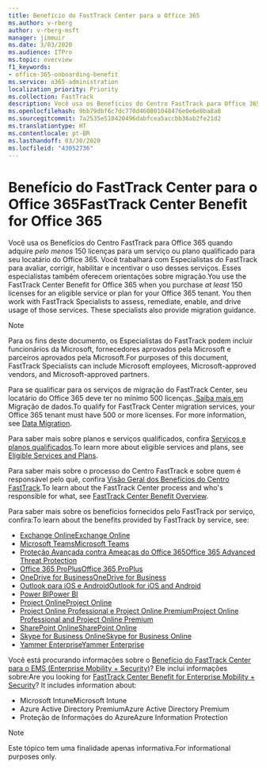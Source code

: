 ```yaml
---
title: Benefício do FastTrack Center para o Office 365
ms.author: v-rberg
author: v-rberg-msft
manager: jimmuir
ms.date: 3/03/2020
ms.audience: ITPro
ms.topic: overview
f1_keywords:
- office-365-onboarding-benefit
ms.service: o365-administration
localization_priority: Priority
ms.collection: FastTrack
description: Você usa os Benefícios do Centro FastTrack para Office 365 quando adquire pelo menos 150 licenças para um serviço ou plano qualificado para seu locatário do Office 365. Você trabalhará com Especialistas do FastTrack para avaliar, corrigir, habilitar e incentivar o uso desses serviços. Esses especialistas também oferecem orientações sobre migração.
ms.openlocfilehash: 9bb79dbf6c7dc770d460801048476e0e6e8ba8a8
ms.sourcegitcommit: 7a2535e510420496dabfcea5accbb36ab2fe21d2
ms.translationtype: HT
ms.contentlocale: pt-BR
ms.lasthandoff: 03/30/2020
ms.locfileid: "43052736"
---
```

# <a name="fasttrack-center-benefit-for-office-365"></a><span data-ttu-id="feb77-105">Benefício do FastTrack Center para o Office 365</span><span class="sxs-lookup"><span data-stu-id="feb77-105">FastTrack Center Benefit for Office 365</span></span>

<span data-ttu-id="feb77-p102">Você usa os Benefícios do Centro FastTrack para Office 365 quando adquire *pelo menos* 150 licenças para um serviço ou plano qualificado para seu locatário do Office 365. Você trabalhará com Especialistas do FastTrack para avaliar, corrigir, habilitar e incentivar o uso desses serviços. Esses especialistas também oferecem orientações sobre migração.</span><span class="sxs-lookup"><span data-stu-id="feb77-p102">You use the FastTrack Center Benefit for Office 365 when you purchase  *at least*  150 licenses for an eligible service or plan for your Office 365 tenant. You then work with FastTrack Specialists to assess, remediate, enable, and drive usage of those services. These specialists also provide migration guidance.</span></span> 
  
> [!NOTE]
> <span data-ttu-id="feb77-109">Para os fins deste documento, os Especialistas do FastTrack podem incluir funcionários da Microsoft, fornecedores aprovados pela Microsoft e parceiros aprovados pela Microsoft.</span><span class="sxs-lookup"><span data-stu-id="feb77-109">For purposes of this document, FastTrack Specialists can include Microsoft employees, Microsoft-approved vendors, and Microsoft-approved partners.</span></span> 
  
<span data-ttu-id="feb77-p103">Para se qualificar para os serviços de migração do FastTrack Center, seu locatário do Office 365 deve ter no mínimo 500 licenças.[ Saiba mais em ](O365-data-migration.md)Migração de dados.</span><span class="sxs-lookup"><span data-stu-id="feb77-p103">To qualify for FastTrack Center migration services, your Office 365 tenant must have 500 or more licenses. For more information, see [Data Migration](O365-data-migration.md).</span></span>
  
<span data-ttu-id="feb77-112">Para saber mais sobre planos e serviços qualificados, confira [Serviços e planos qualificados](M365-eligible-services-and-plans.md).</span><span class="sxs-lookup"><span data-stu-id="feb77-112">To learn more about eligible services and plans, see [Eligible Services and Plans](M365-eligible-services-and-plans.md).</span></span>
  
<span data-ttu-id="feb77-113">Para saber mais sobre o processo do Centro FastTrack e sobre quem é responsável pelo quê, confira [Visão Geral dos Benefícios do Centro FastTrack](O365-fasttrack-benefit-overview.md).</span><span class="sxs-lookup"><span data-stu-id="feb77-113">To learn about the FastTrack Center process and who's responsible for what, see [FastTrack Center Benefit Overview](O365-fasttrack-benefit-overview.md).</span></span>

<span data-ttu-id="feb77-114">Para saber mais sobre os benefícios fornecidos pelo FastTrack por serviço, confira:</span><span class="sxs-lookup"><span data-stu-id="feb77-114">To learn about the benefits provided by FastTrack by service, see:</span></span>

- [<span data-ttu-id="feb77-115">Exchange Online</span><span class="sxs-lookup"><span data-stu-id="feb77-115">Exchange Online</span></span>](O365-fasttrack-responsibilities.md#exchange-online)
- [<span data-ttu-id="feb77-116">Microsoft Teams</span><span class="sxs-lookup"><span data-stu-id="feb77-116">Microsoft Teams</span></span>](O365-fasttrack-responsibilities.md#microsoft-teams)
- [<span data-ttu-id="feb77-117">Proteção Avançada contra Ameaças do Office 365</span><span class="sxs-lookup"><span data-stu-id="feb77-117">Office 365 Advanced Threat Protection</span></span>](O365-fasttrack-responsibilities.md#office-365-advanced-threat-protection)
- [<span data-ttu-id="feb77-118">Office 365 ProPlus</span><span class="sxs-lookup"><span data-stu-id="feb77-118">Office 365 ProPlus</span></span>](O365-fasttrack-responsibilities.md#office-365-proplus)
- [<span data-ttu-id="feb77-119">OneDrive for Business</span><span class="sxs-lookup"><span data-stu-id="feb77-119">OneDrive for Business</span></span>](O365-fasttrack-responsibilities.md#onedrive-for-business)
- [<span data-ttu-id="feb77-120">Outlook para iOS e Android</span><span class="sxs-lookup"><span data-stu-id="feb77-120">Outlook for iOS and Android</span></span>](O365-fasttrack-responsibilities.md#outlook-for-ios-and-android)
- [<span data-ttu-id="feb77-121">Power BI</span><span class="sxs-lookup"><span data-stu-id="feb77-121">Power BI</span></span>](O365-fasttrack-responsibilities.md#power-bi)
- [<span data-ttu-id="feb77-122">Project Online</span><span class="sxs-lookup"><span data-stu-id="feb77-122">Project Online</span></span>](O365-fasttrack-responsibilities.md#project-online)
- [<span data-ttu-id="feb77-123">Project Online Professional e Project Online Premium</span><span class="sxs-lookup"><span data-stu-id="feb77-123">Project Online Professional and Project Online Premium</span></span>](O365-fasttrack-responsibilities.md#project-online-professional-and-project-online-premium)
- [<span data-ttu-id="feb77-124">SharePoint Online</span><span class="sxs-lookup"><span data-stu-id="feb77-124">SharePoint Online</span></span>](O365-fasttrack-responsibilities.md#sharepoint-online)
- [<span data-ttu-id="feb77-125">Skype for Business Online</span><span class="sxs-lookup"><span data-stu-id="feb77-125">Skype for Business Online</span></span>](O365-fasttrack-responsibilities.md#skype-for-business-online)
- [<span data-ttu-id="feb77-126">Yammer Enterprise</span><span class="sxs-lookup"><span data-stu-id="feb77-126">Yammer Enterprise</span></span>](O365-fasttrack-responsibilities.md#yammer-enterprise)
  
<span data-ttu-id="feb77-p104">Você está procurando informações sobre o [Benefício do FastTrack Center para o EMS (Enterprise Mobility + Security)](EMS-fasttrack-benefit-for-EMS.md)? Ele inclui informações sobre:</span><span class="sxs-lookup"><span data-stu-id="feb77-p104">Are you looking for [FastTrack Center Benefit for Enterprise Mobility + Security](EMS-fasttrack-benefit-for-EMS.md)? It includes information about:</span></span>
  
- <span data-ttu-id="feb77-129">Microsoft Intune</span><span class="sxs-lookup"><span data-stu-id="feb77-129">Microsoft Intune</span></span>    
- <span data-ttu-id="feb77-130">Azure Active Directory Premium</span><span class="sxs-lookup"><span data-stu-id="feb77-130">Azure Active Directory Premium</span></span> 
- <span data-ttu-id="feb77-131">Proteção de Informações do Azure</span><span class="sxs-lookup"><span data-stu-id="feb77-131">Azure Information Protection</span></span>
    
> [!NOTE]
> <span data-ttu-id="feb77-132">Este tópico tem uma finalidade apenas informativa.</span><span class="sxs-lookup"><span data-stu-id="feb77-132">For informational purposes only.</span></span> 

